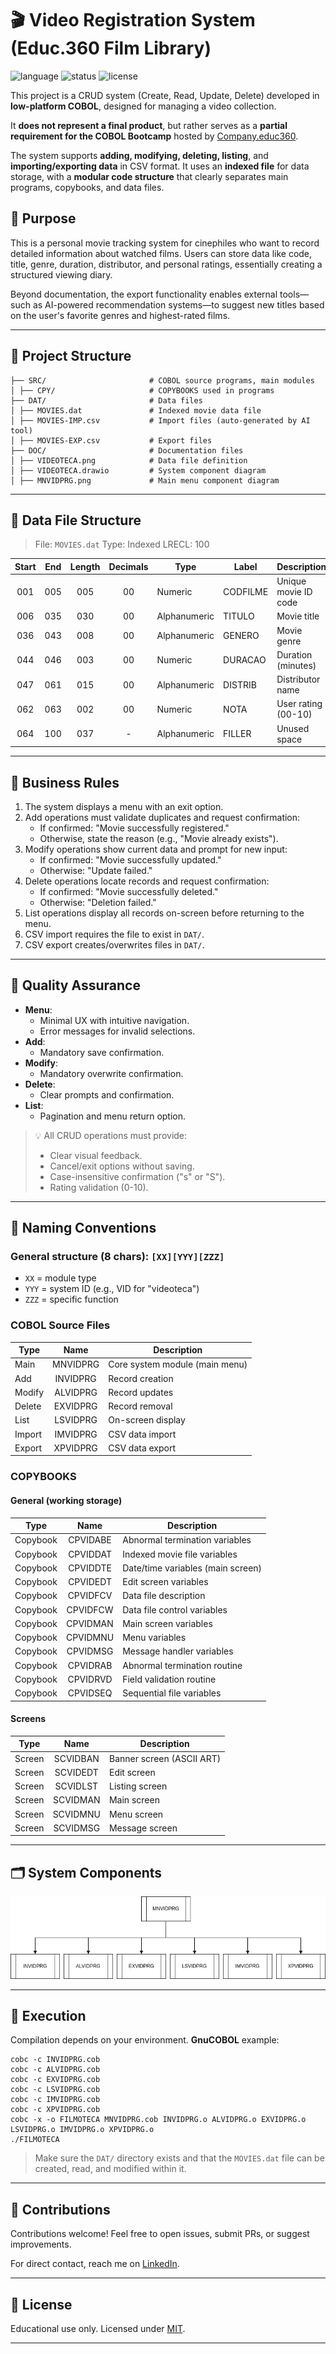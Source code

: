# 🎬 Video Registration System (Educ.360 Film Library)

![language](https://img.shields.io/badge/language-COBOL-blue)
![status](https://img.shields.io/badge/status-Educational-orange)
![license](https://img.shields.io/badge/license-MIT-green)

This project is a CRUD system (Create, Read, Update, Delete) developed in **low-platform COBOL**, designed for managing a video collection.

It **does not represent a final product**, but rather serves as a **partial requirement for the COBOL Bootcamp** hosted by [Company.educ360](https://companye.academy/).

The system supports **adding, modifying, deleting, listing**, and **importing/exporting data** in CSV format. It uses an **indexed file** for data storage, with a **modular code structure** that clearly separates main programs, copybooks, and data files.

## 🎯 Purpose

This is a personal movie tracking system for cinephiles who want to record detailed information about watched films. Users can store data like code, title, genre, duration, distributor, and personal ratings, essentially creating a structured viewing diary.

Beyond documentation, the export functionality enables external tools—such as AI-powered recommendation systems—to suggest new titles based on the user's favorite genres and highest-rated films.

---

## 📁 Project Structure

```
├── SRC/                       # COBOL source programs, main modules
│ ├── CPY/                     # COPYBOOKS used in programs
├── DAT/                       # Data files
│ ├── MOVIES.dat               # Indexed movie data file
│ ├── MOVIES-IMP.csv           # Import files (auto-generated by AI tool)
│ ├── MOVIES-EXP.csv           # Export files
├── DOC/                       # Documentation files
│ ├── VIDEOTECA.png            # Data file definition
│ ├── VIDEOTECA.drawio         # System component diagram
│ ├── MNVIDPRG.png             # Main menu component diagram
```


---

## 🧾 Data File Structure

> File: `MOVIES.dat`
> Type: Indexed
> LRECL: 100

| Start | End   | Length | Decimals | Type         | Label    | Description          |
|:-----:|:-----:|:------:|:--------:|--------------|----------|----------------------|
| 001   | 005   | 005    | 00       | Numeric      | CODFILME | Unique movie ID code |
| 006   | 035   | 030    | 00       | Alphanumeric | TITULO   | Movie title          |
| 036   | 043   | 008    | 00       | Alphanumeric | GENERO   | Movie genre          |
| 044   | 046   | 003    | 00       | Numeric      | DURACAO  | Duration (minutes)   |
| 047   | 061   | 015    | 00       | Alphanumeric | DISTRIB  | Distributor name     |
| 062   | 063   | 002    | 00       | Numeric      | NOTA     | User rating (00-10)  |
| 064   | 100   | 037    | -        | Alphanumeric | FILLER   | Unused space         |

---

## 📌 Business Rules

1. The system displays a menu with an exit option.
2. Add operations must validate duplicates and request confirmation:
   - If confirmed: "Movie successfully registered."
   - Otherwise, state the reason (e.g., "Movie already exists").
3. Modify operations show current data and prompt for new input:
   - If confirmed: "Movie successfully updated."
   - Otherwise: "Update failed."
4. Delete operations locate records and request confirmation:
   - If confirmed: "Movie successfully deleted."
   - Otherwise: "Deletion failed."
5. List operations display all records on-screen before returning to the menu.
6. CSV import requires the file to exist in `DAT/`.
7. CSV export creates/overwrites files in `DAT/`.

---

## 🧪 Quality Assurance

- **Menu**:
  - Minimal UX with intuitive navigation.
  - Error messages for invalid selections.
- **Add**:
  - Mandatory save confirmation.
- **Modify**:
  - Mandatory overwrite confirmation.
- **Delete**:
  - Clear prompts and confirmation.
- **List**:
  - Pagination and menu return option.

> 💡 All CRUD operations must provide:
> - Clear visual feedback.
> - Cancel/exit options without saving.
> - Case-insensitive confirmation ("s" or "S").
> - Rating validation (0-10).

---

## 🧱 Naming Conventions

### General structure (8 chars): ```[XX][YYY][ZZZ]```
- ```XX```   = module type
- ```YYY```  = system ID (e.g., VID for "videoteca")
- ```ZZZ```  = specific function

### COBOL Source Files
| Type   | Name     | Description                    |
|--------|:--------:|--------------------------------|
| Main   | MNVIDPRG | Core system module (main menu) |
| Add    | INVIDPRG | Record creation                |
| Modify | ALVIDPRG | Record updates                 |
| Delete | EXVIDPRG | Record removal                 |
| List   | LSVIDPRG | On-screen display              |
| Import | IMVIDPRG | CSV data import                |
| Export | XPVIDPRG | CSV data export                |

### COPYBOOKS

#### General (working storage)
| Type     | Name     | Description                       |
|----------|:--------:|-----------------------------------|
| Copybook | CPVIDABE | Abnormal termination variables    |
| Copybook | CPVIDDAT | Indexed movie file variables      |
| Copybook | CPVIDDTE | Date/time variables (main screen) |
| Copybook | CPVIDEDT | Edit screen variables             |
| Copybook | CPVIDFCV | Data file description             |
| Copybook | CPVIDFCW | Data file control variables       |
| Copybook | CPVIDMAN | Main screen variables             |
| Copybook | CPVIDMNU | Menu variables                    |
| Copybook | CPVIDMSG | Message handler variables         |
| Copybook | CPVIDRAB | Abnormal termination routine      |
| Copybook | CPVIDRVD | Field validation routine          |
| Copybook | CPVIDSEQ | Sequential file variables         |

#### Screens
| Type   | Name     | Description               |
|--------|:--------:|---------------------------|
| Screen | SCVIDBAN | Banner screen (ASCII ART) |
| Screen | SCVIDEDT | Edit screen               |
| Screen | SCVIDLST | Listing screen            |
| Screen | SCVIDMAN | Main screen               |
| Screen | SCVIDMNU | Menu screen               |
| Screen | SCVIDMSG | Message screen            |

---
## 🗂️ System Components

![1](https://github.com/fmarqueseti/Filmoteca-Educ360/blob/main/DOC/MNVIDPRG.png)

---

## 🚀 Execution

Compilation depends on your environment. **GnuCOBOL** example:

```
cobc -c INVIDPRG.cob
cobc -c ALVIDPRG.cob
cobc -c EXVIDPRG.cob
cobc -c LSVIDPRG.cob
cobc -c IMVIDPRG.cob
cobc -c XPVIDPRG.cob
cobc -x -o FILMOTECA MNVIDPRG.cob INVIDPRG.o ALVIDPRG.o EXVIDPRG.o LSVIDPRG.o IMVIDPRG.o XPVIDPRG.o
./FILMOTECA
```

> Make sure the `DAT/` directory exists and that the `MOVIES.dat` file can be created, read, and modified within it.

---

## 🤝 Contributions

Contributions welcome! Feel free to open issues, submit PRs, or suggest improvements.

For direct contact, reach me on [LinkedIn](https://www.linkedin.com/in/fmrqs/).

---

## 📝 License

Educational use only. Licensed under [MIT](https://github.com/fmarqueseti/Filmoteca-Educ360?tab=MIT-1-ov-file).

---